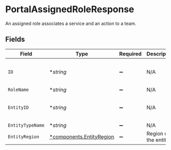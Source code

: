 # PortalAssignedRoleResponse

An assigned role associates a service and an action to a team.


## Fields

| Field                                                               | Type                                                                | Required                                                            | Description                                                         | Example                                                             |
| ------------------------------------------------------------------- | ------------------------------------------------------------------- | ------------------------------------------------------------------- | ------------------------------------------------------------------- | ------------------------------------------------------------------- |
| `ID`                                                                | **string*                                                           | :heavy_minus_sign:                                                  | N/A                                                                 | eaf7adf1-32c8-4bbf-b960-d1f8456afe67                                |
| `RoleName`                                                          | **string*                                                           | :heavy_minus_sign:                                                  | N/A                                                                 | API Viewer                                                          |
| `EntityID`                                                          | **string*                                                           | :heavy_minus_sign:                                                  | N/A                                                                 | 817d0422-45c9-4d88-8d64-45aef05c1ae7                                |
| `EntityTypeName`                                                    | **string*                                                           | :heavy_minus_sign:                                                  | N/A                                                                 | Services                                                            |
| `EntityRegion`                                                      | [*components.EntityRegion](../../models/components/entityregion.md) | :heavy_minus_sign:                                                  | Region of the entity.                                               | eu                                                                  |
